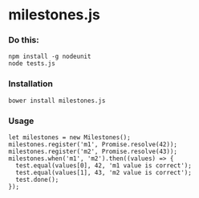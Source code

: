 # milestones.js


### Do this:

```
npm install -g nodeunit
node tests.js
```

### Installation

```
bower install milestones.js
```

### Usage

```
let milestones = new Milestones();
milestones.register('m1', Promise.resolve(42));
milestones.register('m2', Promise.resolve(43));
milestones.when('m1', 'm2').then((values) => {
  test.equal(values[0], 42, 'm1 value is correct');
  test.equal(values[1], 43, 'm2 value is correct');
  test.done();
});
```
